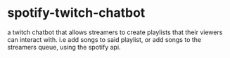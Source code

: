 # spotify-twitch-chatbot
a twitch chatbot that allows streamers to create playlists that their viewers can interact with. i.e add songs to said playlist, or add songs to the streamers queue, using the spotify api.

